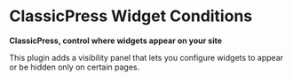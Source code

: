 # ClassicPress Widget Conditions

**ClassicPress, control where widgets appear on your site**

This plugin adds a visibility panel that lets you configure widgets to appear or be hidden only on certain pages.
